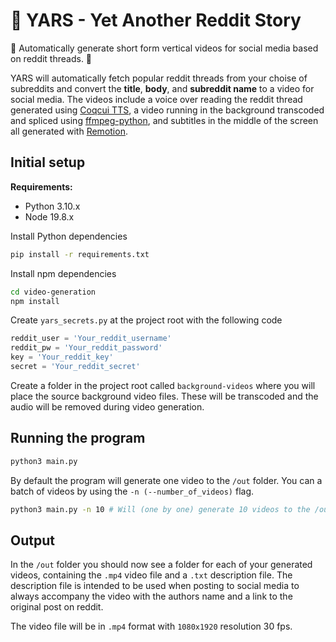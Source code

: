 #  🤖 YARS - Yet Another Reddit Story

👀 Automatically generate short form vertical videos for social media based on reddit threads. 👀

YARS will automatically fetch popular reddit threads from your choise of subreddits and convert the **title**, **body**, and **subreddit name** to a video for social media. The videos include a voice over reading the reddit thread generated using [Coqcui TTS](https://github.com/coqui-ai/TTS), a video running in the background transcoded and spliced using [ffmpeg-python](https://github.com/kkroening/ffmpeg-python), and subtitles in the middle of the screen all generated with [Remotion](https://github.com/remotion-dev/remotion).

## Initial setup

**Requirements:**
- Python 3.10.x
- Node 19.8.x

Install Python dependencies
```bash
pip install -r requirements.txt
```

Install npm dependencies
```bash
cd video-generation
npm install
```

Create `yars_secrets.py` at the project root with the following code
```JavaScript
reddit_user = 'Your_reddit_username'
reddit_pw = 'Your_reddit_password'
key = 'Your_reddit_key'
secret = 'Your_reddit_secret'
```

Create a folder in the project root called `background-videos` where you will place the source background video files. These will be transcoded and the audio will be removed during video generation.
## Running the program

```bash
python3 main.py
```

By default the program will generate one video to the `/out` folder. You can a batch of videos by using the `-n (--number_of_videos)` flag.
```bash
python3 main.py -n 10 # Will (one by one) generate 10 videos to the /out folder
```

## Output

In the `/out` folder you should now see a folder for each of your generated videos, containing the `.mp4` video file and a `.txt` description file. The description file is intended to be used when posting to social media to always accompany the video with the authors name and a link to the original post on reddit.

The video file will be in `.mp4` format with `1080x1920` resolution 30 fps.
